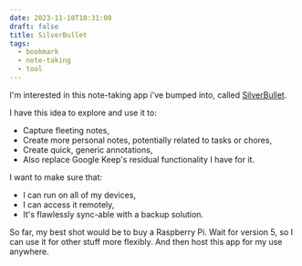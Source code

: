 ```yaml
---
date: 2023-11-10T10:31:00
draft: false
title: SilverBullet
tags:
  - bookmark
  - note-taking
  - tool
---
```

I'm interested in this note-taking app i've bumped into, called [SilverBullet](https://silverbullet.md/).

I have this idea to explore and use it to:
- Capture fleeting notes,
- Create more personal notes, potentially related to tasks or chores,
- Create quick, generic annotations,
- Also replace Google Keep's residual functionality I have for it.

I want to make sure that:
- I can run on all of my devices,
- I can access it remotely,
- It's flawlessly sync-able with a backup solution.

So far, my best shot would be to buy a Raspberry Pi. Wait for version 5, so I can use it for other stuff more flexibly. And then host this app for my use anywhere.